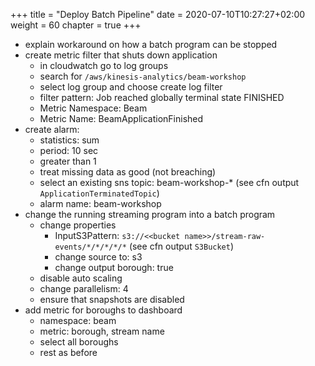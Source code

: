 +++
title = "Deploy Batch Pipeline"
date = 2020-07-10T10:27:27+02:00
weight = 60
chapter = true
+++

- explain workaround on how a batch program can be stopped
- create metric filter that shuts down application
  - in cloudwatch go to log groups
  - search for `/aws/kinesis-analytics/beam-workshop`
  - select log group and choose create log filter
  - filter pattern: Job reached globally terminal state FINISHED
  - Metric Namespace: Beam
  - Metric Name: BeamApplicationFinished
- create alarm:
  - statistics: sum
  - period: 10 sec
  - greater than 1
  - treat missing data as good (not breaching)  
  - select an existing sns topic: beam-workshop-* (see cfn output `ApplicationTerminatedTopic`)
  - alarm name: beam-workshop
- change the running streaming program into a batch program
  - change properties
    - InputS3Pattern: `s3://<<bucket name>>/stream-raw-events/*/*/*/*/*` (see cfn output `S3Bucket`)
    - change source to: s3
    - change output borough: true
  - disable auto scaling
  - change parallelism: 4
  - ensure that snapshots are disabled
- add metric for boroughs to dashboard
  - namespace: beam
  - metric: borough, stream name
  - select all boroughs
  - rest as before
